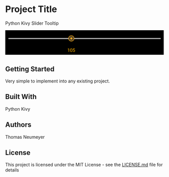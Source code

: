 # Project Title

Python Kivy Slider Tooltip

![alt text](https://github.com/t-neu/Kivy_Slider_Tooltip/blob/master/slider_example.jpg?raw=true)

## Getting Started

Very simple to implement into any existing project.

## Built With

Python
Kivy

## Authors

Thomas Neumeyer

## License

This project is licensed under the MIT License - see the [LICENSE.md](LICENSE.md) file for details
